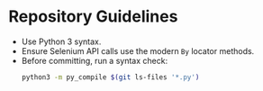 # Repository Guidelines

- Use Python 3 syntax.
- Ensure Selenium API calls use the modern `By` locator methods.
- Before committing, run a syntax check:
  ```bash
  python3 -m py_compile $(git ls-files '*.py')
  ```
